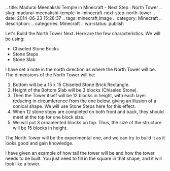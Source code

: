 .. title: Madurai Meenakshi Temple in Minecraft - Next Step : North Tower
.. slug: madurai-meenakshi-temple-in-minecraft-next-step-north-tower
.. date: 2014-06-23 15:28:37
.. tags: minecraft,Image
.. category: Minecraft
.. description: 
.. categories: Minecraft
.. wp-status: publish

Let's Build the North Tower Next. Here are the few characteristics. We will be using:
- Chiseled Stone Bricks
- Stone Steps
- Stone Slab

I have set a note in the north direction as where the North Tower will be. The
dimensions of the North Tower will be:

1. Bottom will be a 15 x 15 Chiseled Stone Brick Rectangle.
2. Height of the Bottom Slab will be 3 blocks (Chiseled Stone).
3. Then the Tower itself will be 12 blocks in height, with each layer reducing in circumference from the one below, giving an illusion of a conical shape. We will use Stone Steps here for this effect.
4. When 12 stone steps are completed on both front and back, they should meet at the top for one block size.
5. We will put 3 ornamented blocks on top. Thus, the size of the structure will be 15 blocks in height.

The North Tower will be the experimental one, and we can try to build it as it
looks good and gain knowledge.

I have given an example of how tall the tower will be and how the tower needs to
be built. You just need to fill in the square in that shape, and it will look
like a tower.